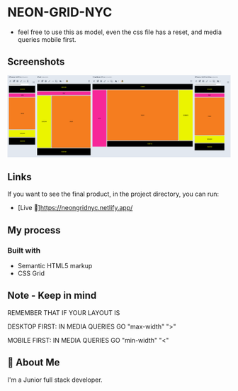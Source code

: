 # NEON-GRID-NYC

- feel free to use this as model, even the css file has a reset, and media queries mobile first. 

## Screenshots
![App Screenshot](screenshot/SCR-20240328-nqkx.png)

## Links
If you want to see the final product, in the project directory, you can run:
- [Live 🔗]https://neongridnyc.netlify.app/

## My process

### Built with
- Semantic HTML5 markup
- CSS Grid

## Note - Keep in mind
REMEMBER THAT IF YOUR LAYOUT IS 

DESKTOP FIRST: IN MEDIA QUERIES GO "max-width" ">"

MOBILE FIRST: IN MEDIA QUERIES GO "min-width"  "<"

## 🚀 About Me
I'm a Junior full stack developer.

